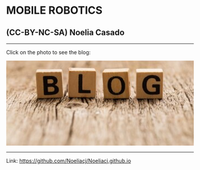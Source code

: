 # MOBILE ROBOTICS            

## (CC-BY-NC-SA) Noelia Casado

-----------

Click on the photo to see the blog:

<div align="">
  <a href="https://github.com/Noeliacj/Noeliacj.github.io">
    <img src="blog_noelia.jpg"
    width="600"
    alt="Link to Blog">
  </a>
</div>

-----------

Link: https://github.com/Noeliacj/Noeliacj.github.io


